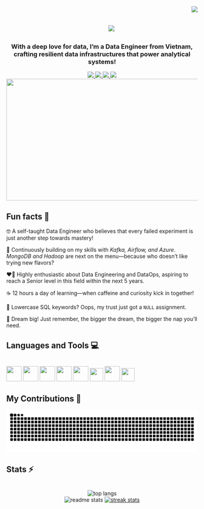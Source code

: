 <img align="right" src="https://visitor-badge.laobi.icu/badge?page_id=lnynhi02.lnynhi02" />

<h1 align="center">
    <img src="https://readme-typing-svg.herokuapp.com/?font=Righteous&size=35&color=0366D6&center=true&vCenter=true&width=500&height=70&duration=2000&pause=800&lines=Hello+World!+👋;+++I'm+Nova+!;Welcome+to+my+Github+profile+!;" style="margin-left: 50px"/>
</h1>

<h3 align="center">With a deep love for data, I’m a Data Engineer from Vietnam, crafting resilient data infrastructures that power analytical systems!</h3>

<div align="center"> 
  <a href="mailto:ynnhi1508@gmail.com">
    <img src="https://img.shields.io/badge/Gmail-333333?style=for-the-badge&logo=gmail&logoColor=red" />
  </a>
  <a href="https://www.linkedin.com/in/nhide1/" target="_blank">
    <img src="https://img.shields.io/badge/LinkedIn-0077B5?style=for-the-badge&logo=linkedin&logoColor=white" target="_blank" />
  </a>
  <a href=https://lnyn.netlify.app/ target="_blank">
     <img src="https://img.shields.io/badge/Portfolio-006400?style=for-the-badge&logo=todoist&logoColor=white" target="_blank" /> 
  </a>
  <a href=https://instagram.com/_ln.yn_/ target="_blank">
     <img src="https://img.shields.io/badge/Instagram-C13584?style=for-the-badge&logo=instagram&logoColor=white" target="_blank" /> 
  </a>
</div>

<div align="center">
<img align="center" width=1000 height=320 src="https://user-images.githubusercontent.com/74038190/212750155-3ceddfbd-19d3-40a3-87af-8d329c8323c4.gif" />
</div>


## Fun facts 📝
<div>
    
🤓 A self-taught Data Engineer who believes that every failed experiment is just another step towards mastery!

🌱 Continuously building on my skills with *Kafka, Airflow, and Azure*. *MongoDB and Hadoop* are next on the menu—because who doesn’t like trying new flavors?

❤️‍🔥 Highly enthusiastic about Data Engineering and DataOps, aspiring to reach a Senior level in this field within the next 5 years.

☕ 12 hours a day of learning—when caffeine and curiosity kick in together!

😬 Lowercase SQL keywords? Oops, my trust just got a `NULL` assignment.

💭 Dream big! Just remember, the bigger the dream, the bigger the nap you’ll need.

</div>

<h2 align="left">Languages and Tools 💻</h2>
<br/>
<div align="left">
    <img width=40 height=40 src="assets/python.png" />
    <img width=40 height=40 src="assets/mysql.png" />
    <img width=40 height=40 src="assets/postgres.png" />
    <img width=40 height=40 src="assets/spark.png" />
    <img width=40 height=40 src="assets/kafka.png" />
    <img width=35 height=35 src="assets/airflow.png" />
    <img width=40 height=40 src="assets/docker.png" />
    <img width=35 height=35 src="assets/azure.png" />
<br>
</div>

<div align="left">
  <h2>My Contributions 🐍</h2>
  <img alt="snake eating my contributions" src="https://raw.githubusercontent.com/lnynhi02/lnynhi02/output/github-contribution-grid-snake.svg" />
</div>

<h2 align="left">Stats ⚡</h2>
<br>
<div align=center>
  <img width=325 src="https://github-readme-stats.vercel.app/api/top-langs/?username=lnynhi02&hide=HTML&langs_count=8&layout=compact&theme=codeSTACKr&border_radius=18&size_weight=0.5&count_weight=0.5&exclude_repo=github-readme-stats" alt="top langs" />

  <br/>

  <img src ="https://github-readme-stats.vercel.app/api?username=lnynhi02&show_icons=true&rank_icon=github&theme=codeSTACKr&border_radius=18" alt="readme stats"/>
  <a href="https://git.io/streak-stats"><img src="https://streak-stats.demolab.com?user=lnynhi02&theme=codeSTACKr&border_radius=18&date_format=M%20j%5B%2C%20Y%5D" alt="streak stats" /></a>
